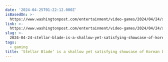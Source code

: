 ```yaml
---
date: '2024-04-25T01:22:12.000Z'
isBasedOn: >-
  https://www.washingtonpost.com/entertainment/video-games/2024/04/24/stellar-blade-review/
link: >-
  https://www.washingtonpost.com/entertainment/video-games/2024/04/24/stellar-blade-review/
slug: >-
  2024-04-24-stellar-blade-is-a-shallow-yet-satisfying-showcase-of-korean-beauty-the
tags:
  - gaming
title: ‘Stellar Blade’ is a shallow yet satisfying showcase of Korean beauty - The
---
```


